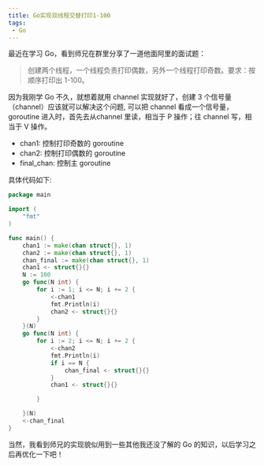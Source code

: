 ```yaml
---
title: Go实现双线程交替打印1-100
tags:
 - Go
---
```


最近在学习 Go，看到师兄在群里分享了一道他面阿里的面试题：

> 创建两个线程，一个线程负责打印偶数，另外一个线程打印奇数。要求：按顺序打印出 1-100。

因为我刚学 Go 不久，就想着就用 channel 实现就好了，创建 3 个信号量（channel）应该就可以解决这个问题, 可以把 channel 看成一个信号量，goroutine 进入时，首先去从channel 里读，相当于 P 操作；往 channel 写，相当于 V 操作。

- chan1: 控制打印奇数的 goroutine 
- chan2: 控制打印偶数的 goroutine
- final_chan: 控制主 goroutine

具体代码如下:

```go
package main

import (
	"fmt"
)

func main() {
	chan1 := make(chan struct{}, 1)
	chan2 := make(chan struct{}, 1)
	chan_final := make(chan struct{}, 1)
	chan1 <- struct{}{}
	N := 100
	go func(N int) {
		for i := 1; i <= N; i += 2 {
			<-chan1
			fmt.Println(i)
			chan2 <- struct{}{}
		}
	}(N)
	go func(N int) {
		for i := 2; i <= N; i += 2 {
			<-chan2
			fmt.Println(i)
			if i == N {
				chan_final <- struct{}{}
			}
			chan1 <- struct{}{}

		}

	}(N)
	<-chan_final
}

```

当然，我看到师兄的实现貌似用到一些其他我还没了解的 Go 的知识，以后学习之后再优化一下吧！